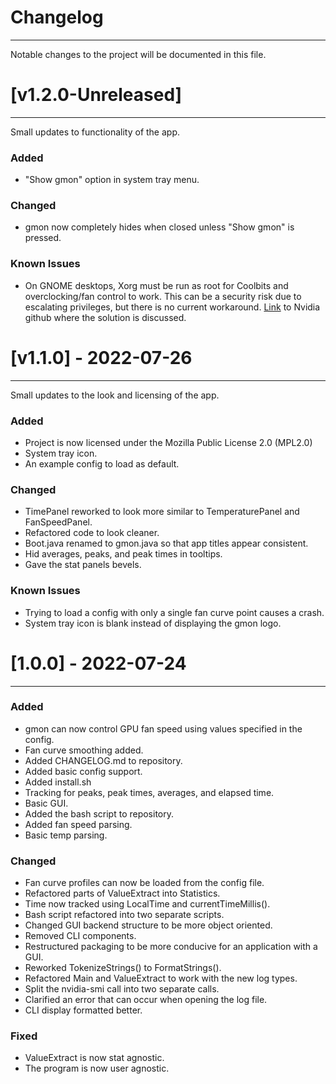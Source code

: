 # Changelog
___
Notable changes to the project will be documented in this file.

# [v1.2.0-Unreleased]
___

Small updates to functionality of the app.

### Added

- "Show gmon" option in system tray menu.

### Changed

- gmon now completely hides when closed unless "Show gmon" is pressed.

### Known Issues

- On GNOME desktops, Xorg must be run as root for Coolbits and overclocking/fan control to work. This can be a security risk due to escalating privileges, but there is no current workaround. [Link](https://github.com/NVIDIA/nvidia-settings/issues/65#issuecomment-832921061) to Nvidia github where the solution is discussed.

# [v1.1.0] - 2022-07-26
___
Small updates to the look and licensing of the app.

### Added

- Project is now licensed under the Mozilla Public License 2.0 (MPL2.0)
- System tray icon.
- An example config to load as default.

### Changed

- TimePanel reworked to look more similar to TemperaturePanel and FanSpeedPanel.
- Refactored code to look cleaner.
- Boot.java renamed to gmon.java so that app titles appear consistent.
- Hid averages, peaks, and peak times in tooltips.
- Gave the stat panels bevels.

### Known Issues

- Trying to load a config with only a single fan curve point causes a crash.
- System tray icon is blank instead of displaying the gmon logo.

# [1.0.0] - 2022-07-24
___



### Added

- gmon can now control GPU fan speed using values specified in the config.
- Fan curve smoothing added.
- Added CHANGELOG.md to repository.
- Added basic config support.
- Added install.sh
- Tracking for peaks, peak times, averages, and elapsed time.
- Basic GUI.
- Added the bash script to repository.
- Added fan speed parsing.
- Basic temp parsing.

### Changed

- Fan curve profiles can now be loaded from the config file.
- Refactored parts of ValueExtract into Statistics.
- Time now tracked using LocalTime and currentTimeMillis().
- Bash script refactored into two separate scripts.
- Changed GUI backend structure to be more object oriented.
- Removed CLI components.
- Restructured packaging to be more conducive for an application with a GUI.
- Reworked TokenizeStrings() to FormatStrings().
- Refactored Main and ValueExtract to work with the new log types.
- Split the nvidia-smi call into two separate calls.
- Clarified an error that can occur when opening the log file.
- CLI display formatted better.

### Fixed

- ValueExtract is now stat agnostic.
- The program is now user agnostic.
